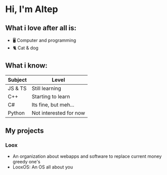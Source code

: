 # Hi, I'm Altep

## What i love after all is:
- 🖥️ Computer and programming
- 🐈 Cat & dog

## What i know:
| Subject | Level | 
|--|--|
| JS & TS | Still learning |
| C++ | Starting to learn |
| C# | Its fine, but meh...|
| Python | Not interested for now |

## My projects

### Loox
- An organization about webapps and software to replace current money greedy one's
- LooxOS: An OS all about you

